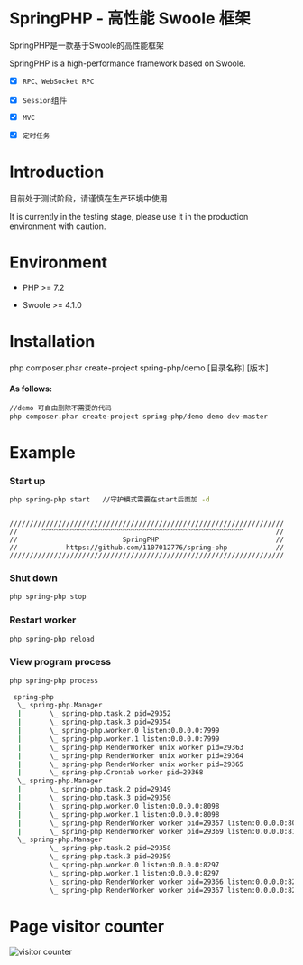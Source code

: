 # SpringPHP - 高性能 Swoole 框架
SpringPHP是一款基于Swoole的高性能框架

SpringPHP is a high-performance framework based on Swoole.

- [x] `RPC、WebSocket RPC`
- [x] `Session`组件 
- [x] `MVC`
- [x] `定时任务`


# Introduction

目前处于测试阶段，请谨慎在生产环境中使用

It is currently in the testing stage, please use it in the production environment with caution.

# Environment

- PHP >= 7.2

- Swoole >= 4.1.0

# Installation

php composer.phar create-project spring-php/demo [目录名称] [版本]
#### As follows:
```bash
//demo 可自由删除不需要的代码
php composer.phar create-project spring-php/demo demo dev-master
```

# Example

### Start up
```bash
php spring-php start   //守护模式需要在start后面加 -d
```
```

////////////////////////////////////////////////////////////////////
//      ^^^^^^^^^^^^^^^^^^^^^^^^^^^^^^^^^^^^^^^^^^^^^^^^^^        //
//                          SpringPHP                             //
//            https://github.com/1107012776/spring-php            //
////////////////////////////////////////////////////////////////////

```

### Shut down
```bash
php spring-php stop
```

### Restart worker
```bash
php spring-php reload
```

### View program process
```bash
php spring-php process
```

```bash
 spring-php
  \_ spring-php.Manager
  |       \_ spring-php.task.2 pid=29352
  |       \_ spring-php.task.3 pid=29354
  |       \_ spring-php.worker.0 listen:0.0.0.0:7999
  |       \_ spring-php.worker.1 listen:0.0.0.0:7999
  |       \_ spring-php RenderWorker unix worker pid=29363
  |       \_ spring-php RenderWorker unix worker pid=29364
  |       \_ spring-php RenderWorker unix worker pid=29365
  |       \_ spring-php.Crontab worker pid=29368
  \_ spring-php.Manager
  |       \_ spring-php.task.2 pid=29349
  |       \_ spring-php.task.3 pid=29350
  |       \_ spring-php.worker.0 listen:0.0.0.0:8098
  |       \_ spring-php.worker.1 listen:0.0.0.0:8098
  |       \_ spring-php RenderWorker worker pid=29357 listen:0.0.0.0:8099
  |       \_ spring-php RenderWorker worker pid=29369 listen:0.0.0.0:8100
  \_ spring-php.Manager
          \_ spring-php.task.2 pid=29358
          \_ spring-php.task.3 pid=29359
          \_ spring-php.worker.0 listen:0.0.0.0:8297
          \_ spring-php.worker.1 listen:0.0.0.0:8297
          \_ spring-php RenderWorker worker pid=29366 listen:0.0.0.0:8298
          \_ spring-php RenderWorker worker pid=29367 listen:0.0.0.0:8299
```


# Page visitor counter

![visitor counter](https://profile-counter.glitch.me/1107012776_spring-php/count.svg)

